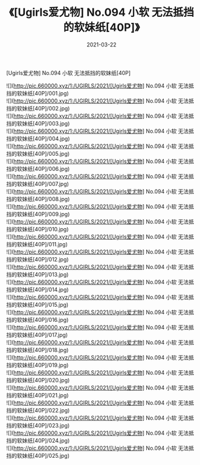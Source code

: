 ﻿---
layout: post
title:  《[Ugirls爱尤物] No.094 小软 无法抵挡的软妹纸[40P]》
date:   2021-03-22
img: http://pic.660000.xyz/1:/UGIRLS/2021/[Ugirls爱尤物] No.094 小软 无法抵挡的软妹纸[40P]/000.jpg
categories: [美女, 清纯, 唯美]
---

[Ugirls爱尤物] No.094 小软 无法抵挡的软妹纸[40P]

  ![](http://pic.660000.xyz/1:/UGIRLS/2021/[Ugirls爱尤物] No.094 小软 无法抵挡的软妹纸[40P]/001.jpg) <br> ![](http://pic.660000.xyz/1:/UGIRLS/2021/[Ugirls爱尤物] No.094 小软 无法抵挡的软妹纸[40P]/002.jpg) <br> ![](http://pic.660000.xyz/1:/UGIRLS/2021/[Ugirls爱尤物] No.094 小软 无法抵挡的软妹纸[40P]/003.jpg) <br> ![](http://pic.660000.xyz/1:/UGIRLS/2021/[Ugirls爱尤物] No.094 小软 无法抵挡的软妹纸[40P]/004.jpg) <br> ![](http://pic.660000.xyz/1:/UGIRLS/2021/[Ugirls爱尤物] No.094 小软 无法抵挡的软妹纸[40P]/005.jpg) <br> ![](http://pic.660000.xyz/1:/UGIRLS/2021/[Ugirls爱尤物] No.094 小软 无法抵挡的软妹纸[40P]/006.jpg) <br> ![](http://pic.660000.xyz/1:/UGIRLS/2021/[Ugirls爱尤物] No.094 小软 无法抵挡的软妹纸[40P]/007.jpg) <br> ![](http://pic.660000.xyz/1:/UGIRLS/2021/[Ugirls爱尤物] No.094 小软 无法抵挡的软妹纸[40P]/008.jpg) <br> ![](http://pic.660000.xyz/1:/UGIRLS/2021/[Ugirls爱尤物] No.094 小软 无法抵挡的软妹纸[40P]/009.jpg) <br> ![](http://pic.660000.xyz/1:/UGIRLS/2021/[Ugirls爱尤物] No.094 小软 无法抵挡的软妹纸[40P]/010.jpg) <br> ![](http://pic.660000.xyz/1:/UGIRLS/2021/[Ugirls爱尤物] No.094 小软 无法抵挡的软妹纸[40P]/011.jpg) <br> ![](http://pic.660000.xyz/1:/UGIRLS/2021/[Ugirls爱尤物] No.094 小软 无法抵挡的软妹纸[40P]/012.jpg) <br> ![](http://pic.660000.xyz/1:/UGIRLS/2021/[Ugirls爱尤物] No.094 小软 无法抵挡的软妹纸[40P]/013.jpg) <br> ![](http://pic.660000.xyz/1:/UGIRLS/2021/[Ugirls爱尤物] No.094 小软 无法抵挡的软妹纸[40P]/014.jpg) <br> ![](http://pic.660000.xyz/1:/UGIRLS/2021/[Ugirls爱尤物] No.094 小软 无法抵挡的软妹纸[40P]/015.jpg) <br> ![](http://pic.660000.xyz/1:/UGIRLS/2021/[Ugirls爱尤物] No.094 小软 无法抵挡的软妹纸[40P]/016.jpg) <br> ![](http://pic.660000.xyz/1:/UGIRLS/2021/[Ugirls爱尤物] No.094 小软 无法抵挡的软妹纸[40P]/017.jpg) <br> ![](http://pic.660000.xyz/1:/UGIRLS/2021/[Ugirls爱尤物] No.094 小软 无法抵挡的软妹纸[40P]/018.jpg) <br> ![](http://pic.660000.xyz/1:/UGIRLS/2021/[Ugirls爱尤物] No.094 小软 无法抵挡的软妹纸[40P]/019.jpg) <br> ![](http://pic.660000.xyz/1:/UGIRLS/2021/[Ugirls爱尤物] No.094 小软 无法抵挡的软妹纸[40P]/020.jpg) <br> ![](http://pic.660000.xyz/1:/UGIRLS/2021/[Ugirls爱尤物] No.094 小软 无法抵挡的软妹纸[40P]/021.jpg) <br> ![](http://pic.660000.xyz/1:/UGIRLS/2021/[Ugirls爱尤物] No.094 小软 无法抵挡的软妹纸[40P]/022.jpg) <br> ![](http://pic.660000.xyz/1:/UGIRLS/2021/[Ugirls爱尤物] No.094 小软 无法抵挡的软妹纸[40P]/023.jpg) <br> ![](http://pic.660000.xyz/1:/UGIRLS/2021/[Ugirls爱尤物] No.094 小软 无法抵挡的软妹纸[40P]/024.jpg) <br> ![](http://pic.660000.xyz/1:/UGIRLS/2021/[Ugirls爱尤物] No.094 小软 无法抵挡的软妹纸[40P]/025.jpg) <br>